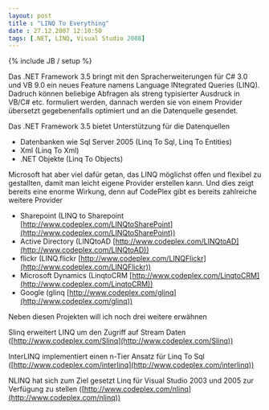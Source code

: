 ```yaml
---
layout: post
title : "LINQ To Everything"
date : 27.12.2007 12:10:50
tags: [.NET, LINQ, Visual Studio 2008]
---
```

{% include JB / setup %}

Das .NET Framework 3.5 bringt mit den Spracherweiterungen für C# 3.0 und VB 9.0 ein neues Feature namens Language INtegrated Queries (LINQ). Dadruch können beliebige Abfragen als streng typisierter Ausdruck in VB/C# etc. formuliert werden, dannach werden sie von einem Provider übersetzt gegebenenfalls optimiert und an die Datenquelle gesendet.

Das .NET Framework 3.5 bietet Unterstützung für die Datenquellen

*   Datenbanken wie Sql Server 2005 (Linq To Sql, Linq To Entities)
*   Xml (Linq To Xml)
*   .NET Objekte (Linq To Objects) 

Microsoft hat aber viel dafür getan, das LINQ möglichst offen und flexibel zu gestallten, damit man leicht eigene Provider erstellen kann. Und dies zeigt bereits eine enorme Wirkung, denn auf CodePlex gibt es bereits zahlreiche weitere Provider

*   Sharepoint (LINQ to Sharepoint [http://www.codeplex.com/LINQtoSharePoint](http://www.codeplex.com/LINQtoSharePoint))
*   Active Directory (LINQtoAD [http://www.codeplex.com/LINQtoAD](http://www.codeplex.com/LINQtoAD))
*   flickr (LINQ.flickr [http://www.codeplex.com/LINQFlickr](http://www.codeplex.com/LINQFlickr))
*   Microsoft Dynamics (LinqtoCRM [http://www.codeplex.com/LinqtoCRM](http://www.codeplex.com/LinqtoCRM))
*   Google (glinq [http://www.codeplex.com/glinq](http://www.codeplex.com/glinq)) 

Neben diesen Projekten will ich noch drei weitere erwähnen

Slinq erweitert LINQ um den Zugriff auf Stream Daten ([http://www.codeplex.com/Slinq](http://www.codeplex.com/Slinq))

InterLINQ implementiert einen n-Tier Ansatz für Linq To Sql ([http://www.codeplex.com/interlinq](http://www.codeplex.com/interlinq))

NLINQ hat sich zum Ziel gesetzt Linq für Visual Studio 2003 und 2005 zur Verfügung zu stellen ([http://www.codeplex.com/nlinq](http://www.codeplex.com/nlinq))
